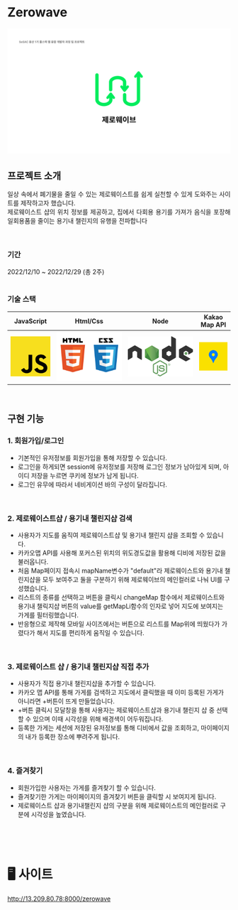 # Zerowave

<p align="center">
  <img src="./Imgs/main.png" width="800px">
</p>

## 프로젝트 소개

<p align="justify">
일상 속에서 폐기물을 줄일 수 있는 제로웨이스트를 쉽게 실천할 수 있게 도와주는 사이트를 제작하고자 했습니다.<br>
제로웨이스트 샵의 위치 정보를 제공하고, 집에서 다회용 용기를 가져가 음식을 포장해 일회용품을 줄이는 용기내 챌린지의 유행을 전파합니다
</p>

<br>

### 기간

2022/12/10 ~ 2022/12/29 (총 2주)
<br>
<br>

### 기술 스택

| JavaScript |  Html/Css  |   Node    | Kakao Map API |
| :--------: | :--------: | :-------: | :-----------: |
|   ![js]    | ![htmlCss] | ![nodejs] |   ![kakao]    |

<br>

## 구현 기능

### 1. 회원가입/로그인

- 기본적인 유저정보를 회원가입을 통해 저장할 수 있습니다.
- 로그인을 하게되면 session에 유저정보를 저장해 로그인 정보가 남아있게 되며, 아이디 저장을 누르면 쿠키에 정보가 남게 됩니다.
- 로그인 유무에 따라서 네비게이션 바의 구성이 달라집니다.

<br>

### 2. 제로웨이스트샵 / 용기내 챌린지샵 검색

- 사용자가 지도를 움직여 제로웨이스트샵 및 용기내 챌린지 샵을 조회할 수 있습니다.
- 카카오맵 API를 사용해 포커스된 위치의 위도경도값을 활용해 디비에 저장된 값을 불러옵니다.
- 처음 Map페이지 접속시 mapName변수가 "default"라 제로웨이스트와 용기내 챌린지샵을 모두 보여주고 둘을 구분하기 위해 제로웨이브의 메인컬러로 나눠 UI를 구성했습니다.
- 리스트의 종류를 선택하고 버튼을 클릭시 changeMap 함수에서 제로웨이스트와 용기내 챌릭지샵 버튼의 value를 getMapLi함수의 인자로 넣어 지도에 보여지는 가게를 필터링했습니다.
- 반응형으로 제작해 모바일 사이즈에서는 버튼으로 리스트를 Map위에 띄웠다가 가렸다가 해서 지도를 편리하게 움직일 수 있습니다.

<br>

### 3. 제로웨이스트 샵 / 용기내 챌린지샵 직접 추가

- 사용자가 직접 용기내 챌린지샵을 추가할 수 있습니다.
- 카카오 맵 API를 통해 가게를 검색하고 지도에서 클릭했을 때 이미 등록된 가게가 아니라면 +버튼이 뜨게 만들었습니다.
- +버튼 클릭시 모달창을 통해 사용자는 제로웨이스트샵과 용기내 챌린지 샵 중 선택할 수 있으며 이때 시각성을 위해 배경색이 어두워집니다.
- 등록한 가게는 세션에 저장된 유저정보를 통해 디비에서 값을 조회하고, 마이페이지의 내가 등록한 장소에 뿌려주게 됩니다.

<br>

### 4. 즐겨찾기

- 회원가입한 사용자는 가게를 즐겨찾기 할 수 있습니다.
- 즐겨찾기한 가게는 마이페이지의 즐겨찾기 버튼을 클릭할 시 보여지게 됩니다.
- 제로웨이스트 샵과 용기내챌린지 샵의 구분을 위해 제로웨이스트의 메인컬러로 구분에 시각성을 높였습니다.

<br>

<!-- Stack Icon Refernces -->

[js]: /Imgs/js.png
[htmlcss]: /Imgs/html_css_logo.png
[nodejs]: /Imgs/Node.js_logo.svg.png
[kakao]: /Imgs/kakaoApi.png

<br>
<br>

# 🖥 사이트

http://13.209.80.78:8000/zerowave
